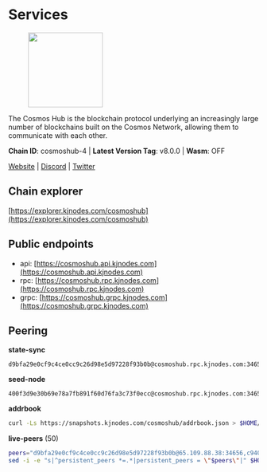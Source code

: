 # Services

<figure><img src="https://raw.githubusercontent.com/kj89/testnet_manuals/main/pingpub/logos/cosmoshub.png" width="150" alt=""><figcaption></figcaption></figure>

The Cosmos Hub is the blockchain protocol underlying an  increasingly large number of blockchains built on the  Cosmos Network, allowing them to communicate with each other.

**Chain ID**: cosmoshub-4 | **Latest Version Tag**: v8.0.0 | **Wasm**: OFF

[Website](https://hub.cosmos.network) | [Discord](https://discord.gg/cosmosnetwork) | [Twitter](https://twitter.com/cosmoshub)




## Chain explorer
[https://explorer.kjnodes.com/cosmoshub](https://explorer.kjnodes.com/cosmoshub)

## Public endpoints

* api: [https://cosmoshub.api.kjnodes.com](https://cosmoshub.api.kjnodes.com)
* rpc: [https://cosmoshub.rpc.kjnodes.com](https://cosmoshub.rpc.kjnodes.com)
* grpc: [https://cosmoshub.grpc.kjnodes.com](https://cosmoshub.grpc.kjnodes.com)

## Peering

**state-sync**

```text
d9bfa29e0cf9c4ce0cc9c26d98e5d97228f93b0b@cosmoshub.rpc.kjnodes.com:34656
```

**seed-node**

```text
400f3d9e30b69e78a7fb891f60d76fa3c73f0ecc@cosmoshub.rpc.kjnodes.com:34659
```

**addrbook**
```bash
curl -Ls https://snapshots.kjnodes.com/cosmoshub/addrbook.json > $HOME/.gaia/config/addrbook.json
```

**live-peers** (50)
```bash
peers="d9bfa29e0cf9c4ce0cc9c26d98e5d97228f93b0b@65.109.88.38:34656,c940e11c1072dad06da3b1b48ca92966bb37e93a@74.96.207.58:28721,58b54d8cfdc0c634ed592e2c008705791253ebbb@172.93.214.10:26656,aa61bc0e8a42eda6ac1276c4279941714a4a38f4@88.99.70.38:26656,cd71b5707e5452a01fc82c168893799c0918b115@54.191.230.84:26656,44594a57ce538a21f8558bcb1c9ce560ad879e3e@15.235.114.84:26656,4ddba29a7dfa740a4edeb5c620c963f67f951e1d@5.9.72.212:2000,1cce99042f884d669e7287e3e362bff8e385c63e@46.4.79.183:26726,c5bf14906ba28dcb389e055f824dabe9576ed3f4@52.87.182.81:26656,6ff67ff7e2206f107a0b98e5e4e9272cb10c77d3@204.238.254.230:26656,a94dff85ed430f0475f41fe306c82b7eb7f6e858@51.91.153.78:31649,3450293ebc89d869ada0627ac9d4d2ff49c51a58@15.164.228.75:26656,f591c0b0a30b4515120d69cc9f5554049dfec697@15.235.53.45:26656,4c46d32cbc4777c59a91a53fdadf8a3fa362036e@116.202.10.68:26656,fcaed56b8f095a5589a97bf93d54e356561130a1@51.79.20.224:26656,e726816f42831689eab9378d5d577f1d06d25716@23.88.22.1:26656,e0ab6c5cc86959853f499236b8297344802ac5f4@5.161.139.201:26656,61bb33c7869e1d5014c996299a818d816ae961a6@52.77.137.184:26656,3a94f1021e84bb54a640e5b1c1fe16827824e4f7@51.79.20.217:26656,2eb0e5e53401c51535c13250aba5fe98374ba7f0@51.210.32.145:26656,84718db3de9588699b797965879d282061960293@51.79.20.219:26656,137f98c8e22965e672744a3f8909c0f4c8cffc53@135.148.54.43:26656,d54eacb237dfbc0eb934a45509f878eb3ea3a5b3@64.44.148.195:26656,625fbb458b228229bcfaec6b834c1aa40f634bbf@165.22.199.234:26090,e829d4764a5cecc44b3414777853b34407b36601@185.16.39.179:26656,effc008dee70b05eb33e27b3ec7d78a3032ef001@157.90.0.9:31440,d9dbd30f7e9ae99dc05645f48f4637c2f4a14645@34.107.9.71:26656,5678366e2eb74811b5214ba5c6c1ea7c0a1fdb2b@195.189.96.121:26656,cdcf64dfef6fa53c3bf25b0657f1094a2c71eed8@65.109.33.114:14956,34f8521343bb29a2b7dc44f0e4f1e91f930882be@95.216.98.181:26656,e1b058e5cfa2b836ddaa496b10911da62dcf182e@138.201.8.248:26656,1997e68bf205bedeed0c4723786bf03464987dc1@77.87.108.21:26656,460967e46cc013e5e3eb365c1a8d271b0662549f@35.208.242.182:26656,5780219cf20802dc8726cb58a93cc9180a75fcbc@80.190.129.50:56666,996dee744b7574444840675aba5ab60393e1b5f8@45.250.255.61:26656,90a572b126de59fb924b050669e3d0851c7e8dd1@89.149.218.130:26656,57b6404b031f6513bde381cfb8f3e96a6024e8ee@51.79.20.234:26656,6ea2ef7d3dd5d6967708a0b31eed85ba090a90a1@65.108.121.190:12010,76cb6275dcd71f43aecf3b8dddae08554b7cc6f5@51.79.20.226:26656,e55d302b4c706e50b416a76666cf2f33ae64dc79@65.109.106.169:26656,1da54d20c7339713f1d6d28dd2117087dd33d0ca@154.53.32.78:26656,1d7e4efb0acaac12f9d75fc7d5417398653c6863@31.7.207.16:33656,c540af0c82963228aa865d27d9b6142fc54b571d@176.9.102.164:26656,f5f8b96406a165d486be243723bfa7291db1cf62@35.230.170.155:26656,9c3e9ecedf6817c902b58e7f976aca3797df03fb@51.79.20.221:26656,d5bf4870659c1d47f008691a64f970a56f0adb3c@80.190.132.234:56656,9e367e42b5dff11f12107582cb21a2a3aa97aca1@139.162.165.214:26656,eb644d5ede024ce6083c0f1ca038eb41b257b795@3.210.252.30:26656,847e0bf54b315e633a6d990de66a4c9721ba1830@206.189.26.213:26090,89367eebb50a7da333d80dce71b5d5020eb01f84@23.90.70.43:49656"
sed -i -e "s|^persistent_peers *=.*|persistent_peers = \"$peers\"|" $HOME/.gaia/config/config.toml
```
